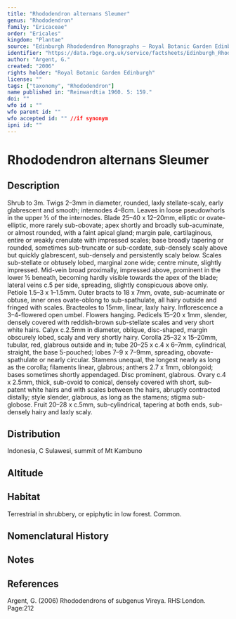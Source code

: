 ```yaml
---
title: "Rhododendron alternans Sleumer"
genus: "Rhododendron"
family: "Ericaceae"
order: "Ericales"
kingdom: "Plantae"
source: "Edinburgh Rhododendron Monographs – Royal Botanic Garden Edinburgh"
identifier: "https://data.rbge.org.uk/service/factsheets/Edinburgh_Rhododendron_Monographs.xhtml"
author: "Argent, G."
created: "2006"
rights holder: "Royal Botanic Garden Edinburgh"
license: ""
tags: ["taxonomy", "Rhododendron"]
name published in: "Reinwardtia 1960. 5: 159."
doi: ""
wfo id : ""
wfo parent id: ""
wfo accepted id: "" //if synonym                      
ipni id: ""
---
```


                       

# Rhododendron alternans Sleumer

## Description
Shrub to 3m. Twigs 2–3mm in diameter, rounded, laxly stellate-scaly, early glabrescent and smooth; internodes 4–8cm. Leaves in loose pseudowhorls in the upper ½ of the internodes. Blade 25–40 x 12–20mm, elliptic or ovate-elliptic, more rarely sub-obovate; apex shortly and broadly sub-acuminate, or almost rounded, with a faint apical gland; margin pale, cartilaginous, entire or weakly crenulate with impressed scales; base broadly tapering or rounded, sometimes sub-truncate or sub-cordate, sub-densely scaly above but quickly glabrescent, sub-densely and persistently scaly below. Scales sub-stellate or obtusely lobed, marginal zone wide; centre minute, slightly impressed. Mid-vein broad proximally, impressed above, prominent in the lower ½ beneath, becoming hardly visible towards the apex of the blade; lateral veins c.5 per side, spreading, slightly conspicuous above only. Petiole 1.5–3 x 1–1.5mm. Outer bracts to 18 x 7mm, ovate, sub-acuminate or obtuse, inner ones ovate-oblong to sub-spathulate, all hairy outside and fringed with scales. Bracteoles to 15mm, linear, laxly hairy. Inflorescence a 3–4-flowered open umbel. Flowers hanging. Pedicels 15–20 x 1mm, slender, densely covered with reddish-brown sub-­stellate scales and very short white hairs. Calyx c.2.5mm in diameter, oblique, disc-shaped, margin obscurely lobed, scaly and very shortly hairy. Corolla 25–32 x 15–20mm, tubular, red, glabrous outside and in; tube 20–25 x c.4 x 6–7mm, cylindrical, straight, the base 5-pouched; lobes 7–9 x 7–9mm, spreading, obovate-spathulate or nearly circular. Stamens unequal, the longest nearly as long as the corolla; filaments linear, glabrous; anthers 2.7 x 1mm, oblongoid; bases sometimes shortly appendaged. Disc prominent, glabrous. Ovary c.4 x 2.5mm, thick, sub-ovoid to con­ical, densely covered with short, sub-patent white hairs and with scales between the hairs, abruptly contracted distally; style slender, glabrous, as long as the stamens; stigma sub-globose. Fruit 20–28 x c.5mm, sub-cylindrical, tapering at both ends, sub-densely hairy and laxly scaly.

## Distribution
Indonesia, C Sulawesi, summit of Mt Kambuno

## Altitude


## Habitat
Terrestrial in shrubbery, or epiphytic in low forest. Common.

## Nomenclatural History

                       
## Notes


## References

Argent, G. (2006) Rhododendrons of subgenus Vireya. RHS:London. Page:212
